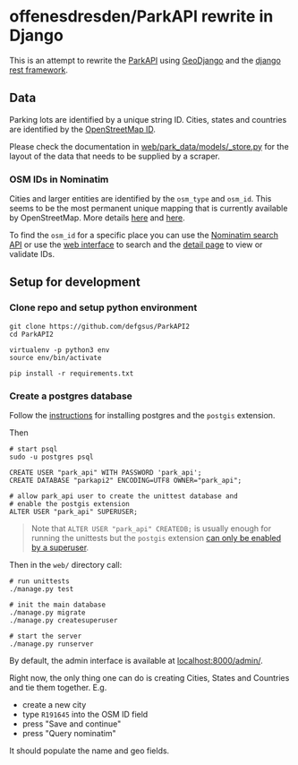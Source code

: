 # offenesdresden/ParkAPI rewrite in Django

This is an attempt to rewrite the [ParkAPI](https://github.com/offenesdresden/ParkAPI/)
using [GeoDjango](https://docs.djangoproject.com/en/3.2/ref/contrib/gis/) and
the [django rest framework](https://www.django-rest-framework.org/).

## Data 

Parking lots are identified by a unique string ID. Cities, states and countries 
are identified by the 
[OpenStreetMap ID](https://wiki.openstreetmap.org/wiki/Persistent_Place_Identifier#Element.27s_OSM_ID). 

Please check the documentation in 
[web/park_data/models/_store.py](web/park_data/models/_store.py) for the 
layout of the data that needs to be supplied by a scraper.


### OSM IDs in Nominatim

Cities and larger entities are identified by the `osm_type` and `osm_id`. This
seems to be the most permanent unique mapping that is currently available 
by OpenStreetMap. More details 
[here](https://nominatim.org/release-docs/develop/api/Output/#place_id-is-not-a-persistent-id) 
and 
[here](https://wiki.openstreetmap.org/wiki/Persistent_Place_Identifier).

To find the `osm_id` for a specific place you can use the 
[Nominatim search API](https://nominatim.org/release-docs/develop/api/Search/)
or use the [web interface](https://nominatim.openstreetmap.org/ui/search.html)
to search and the [detail page](https://nominatim.openstreetmap.org/ui/details.html)
to view or validate IDs.


## Setup for development

### Clone repo and setup python environment

```
git clone https://github.com/defgsus/ParkAPI2
cd ParkAPI2

virtualenv -p python3 env
source env/bin/activate

pip install -r requirements.txt
```

### Create a postgres database

Follow the 
[instructions](https://docs.djangoproject.com/en/3.2/ref/contrib/gis/install/postgis/) 
for installing postgres and the `postgis` extension.

Then 
```
# start psql
sudo -u postgres psql

CREATE USER "park_api" WITH PASSWORD 'park_api';
CREATE DATABASE "parkapi2" ENCODING=UTF8 OWNER="park_api";

# allow park_api user to create the unittest database and 
# enable the postgis extension  
ALTER USER "park_api" SUPERUSER;
```

> Note that `ALTER USER "park_api" CREATEDB;` is usually enough for 
> running the unittests but the `postgis` extension 
> [can only be enabled by a superuser](https://dba.stackexchange.com/questions/175319/postgresql-enabling-extensions-without-super-user/175469#175469).

Then in the `web/` directory call:

```
# run unittests
./manage.py test

# init the main database
./manage.py migrate
./manage.py createsuperuser

# start the server
./manage.py runserver
```

By default, the admin interface is available at 
[localhost:8000/admin/](localhost:8000/admin/). 

Right now, the only thing one can do is creating Cities, States and Countries
and tie them together. E.g.

- create a new city
- type `R191645` into the OSM ID field
- press "Save and continue"
- press "Query nominatim"

It should populate the name and geo fields. 

